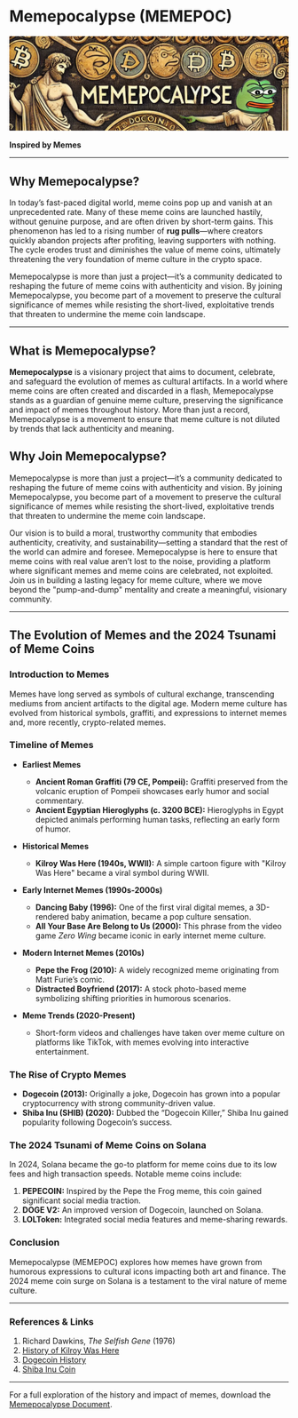 # Memepocalypse (MEMEPOC)

![Memepocalypse Banner](BannerGit.PNG)

**Inspired by Memes**

---

## Why Memepocalypse?

In today’s fast-paced digital world, meme coins pop up and vanish at an unprecedented rate. Many of these meme coins are launched hastily, without genuine purpose, and are often driven by short-term gains. This phenomenon has led to a rising number of **rug pulls**—where creators quickly abandon projects after profiting, leaving supporters with nothing. The cycle erodes trust and diminishes the value of meme coins, ultimately threatening the very foundation of meme culture in the crypto space.

Memepocalypse is more than just a project—it’s a community dedicated to reshaping the future of meme coins with authenticity and vision. By joining Memepocalypse, you become part of a movement to preserve the cultural significance of memes while resisting the short-lived, exploitative trends that threaten to undermine the meme coin landscape.

---

## What is Memepocalypse?

**Memepocalypse** is a visionary project that aims to document, celebrate, and safeguard the evolution of memes as cultural artifacts. In a world where meme coins are often created and discarded in a flash, Memepocalypse stands as a guardian of genuine meme culture, preserving the significance and impact of memes throughout history. More than just a record, Memepocalypse is a movement to ensure that meme culture is not diluted by trends that lack authenticity and meaning.

## Why Join Memepocalypse?

Memepocalypse is more than just a project—it’s a community dedicated to reshaping the future of meme coins with authenticity and vision. By joining Memepocalypse, you become part of a movement to preserve the cultural significance of memes while resisting the short-lived, exploitative trends that threaten to undermine the meme coin landscape.

Our vision is to build a moral, trustworthy community that embodies authenticity, creativity, and sustainability—setting a standard that the rest of the world can admire and foresee. Memepocalypse is here to ensure that meme coins with real value aren’t lost to the noise, providing a platform where significant memes and meme coins are celebrated, not exploited. Join us in building a lasting legacy for meme culture, where we move beyond the "pump-and-dump" mentality and create a meaningful, visionary community. 

---

## The Evolution of Memes and the 2024 Tsunami of Meme Coins

### Introduction to Memes
Memes have long served as symbols of cultural exchange, transcending mediums from ancient artifacts to the digital age. Modern meme culture has evolved from historical symbols, graffiti, and expressions to internet memes and, more recently, crypto-related memes.

### Timeline of Memes

- **Earliest Memes**
  - **Ancient Roman Graffiti (79 CE, Pompeii):** Graffiti preserved from the volcanic eruption of Pompeii showcases early humor and social commentary.
  - **Ancient Egyptian Hieroglyphs (c. 3200 BCE):** Hieroglyphs in Egypt depicted animals performing human tasks, reflecting an early form of humor.

- **Historical Memes**
  - **Kilroy Was Here (1940s, WWII):** A simple cartoon figure with "Kilroy Was Here" became a viral symbol during WWII.

- **Early Internet Memes (1990s-2000s)**
  - **Dancing Baby (1996):** One of the first viral digital memes, a 3D-rendered baby animation, became a pop culture sensation.
  - **All Your Base Are Belong to Us (2000):** This phrase from the video game *Zero Wing* became iconic in early internet meme culture.

- **Modern Internet Memes (2010s)**
  - **Pepe the Frog (2010):** A widely recognized meme originating from Matt Furie’s comic.
  - **Distracted Boyfriend (2017):** A stock photo-based meme symbolizing shifting priorities in humorous scenarios.

- **Meme Trends (2020-Present)**
  - Short-form videos and challenges have taken over meme culture on platforms like TikTok, with memes evolving into interactive entertainment.

### The Rise of Crypto Memes

- **Dogecoin (2013):** Originally a joke, Dogecoin has grown into a popular cryptocurrency with strong community-driven value.
- **Shiba Inu (SHIB) (2020):** Dubbed the “Dogecoin Killer,” Shiba Inu gained popularity following Dogecoin’s success.

### The 2024 Tsunami of Meme Coins on Solana
In 2024, Solana became the go-to platform for meme coins due to its low fees and high transaction speeds. Notable meme coins include:

1. **PEPECOIN:** Inspired by the Pepe the Frog meme, this coin gained significant social media traction.
2. **DOGE V2:** An improved version of Dogecoin, launched on Solana.
3. **LOLToken:** Integrated social media features and meme-sharing rewards.

### Conclusion
Memepocalypse (MEMEPOC) explores how memes have grown from humorous expressions to cultural icons impacting both art and finance. The 2024 meme coin surge on Solana is a testament to the viral nature of meme culture.

---

### References & Links

1. Richard Dawkins, *The Selfish Gene* (1976)
2. [History of Kilroy Was Here](https://en.wikipedia.org/wiki/Kilroy_was_here)
3. [Dogecoin History](https://dogecoin.com/)
4. [Shiba Inu Coin](https://shibatoken.com/)

---

For a full exploration of the history and impact of memes, download the [Memepocalypse Document](path/to/meme_history_expanded.docx).
